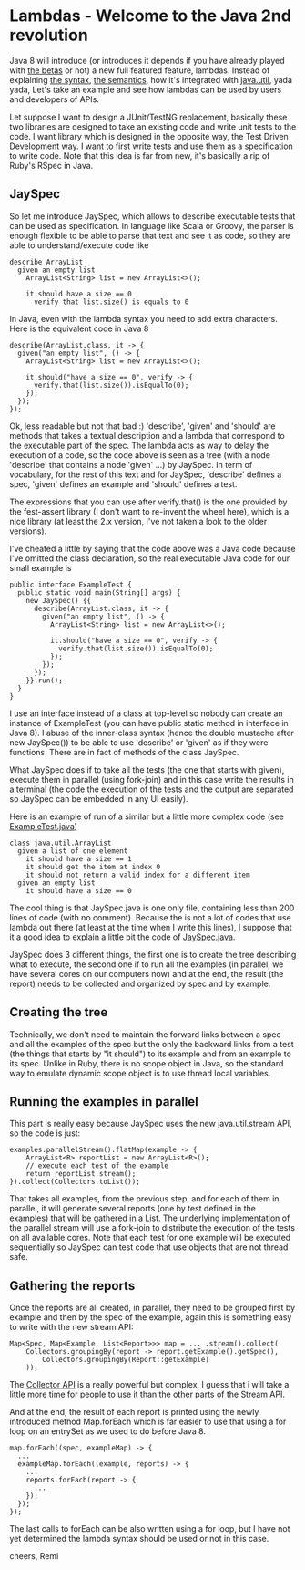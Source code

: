 Lambdas - Welcome to the Java 2nd revolution
============================================

Java 8 will introduce (or introduces it depends if you have already played with [the betas](https://jdk8.java.net/download.html)
or not) a new full featured feature, lambdas.
Instead of explaining [the syntax](http://cr.openjdk.java.net/~briangoetz/lambda/lambda-state-4.html),
[the semantics](http://cr.openjdk.java.net/~briangoetz/lambda/lambda-state-4.html),
how it's integrated with [java.util](http://download.java.net/jdk8/docs/api/java/util/stream/package-summary.html#package_description), yada yada,
Let's take an example and see how lambdas can be used by users and developers of APIs.

Let suppose I want to design a JUnit/TestNG replacement, basically these two libraries are designed to take an existing code
and write unit tests to the code. I want library which is designed in the opposite way, the Test Driven Development way.
I want to first write tests and use them as a specification to write code. Note that this idea is far from new,
it's basically a rip of Ruby's RSpec in Java.

JaySpec
-------

So let me introduce JaySpec, which allows to describe executable tests that can be used as specification.
In language like Scala or Groovy, the parser is enough flexible to be able to parse that text and see it as code,
so they are able to understand/execute code like

    describe ArrayList
      given an empty list
        ArrayList<String> list = new ArrayList<>();
          
        it should have a size == 0
          verify that list.size() is equals to 0
 

In Java, even with the lambda syntax you need to add extra characters.
Here is the equivalent code in Java 8

    describe(ArrayList.class, it -> {
      given("an empty list", () -> {
        ArrayList<String> list = new ArrayList<>();
          
        it.should("have a size == 0", verify -> {
          verify.that(list.size()).isEqualTo(0);
        });
      });
    });

Ok, less readable but not that bad :)
'describe', 'given' and 'should' are methods that takes a textual description and a lambda that correspond to
the executable part of the spec. The lambda acts as way to delay the execution of a code, so the code
above is seen as a tree (with a node 'describe' that contains a node 'given' ...) by JaySpec.
In term of vocabulary, for the rest of this text and for JaySpec,
'describe' defines a spec, 'given' defines an example and 'should' defines a test.

The expressions that you can use after verify.that() is the one provided by the fest-assert library
(I don't want to re-invent the wheel here),
which is a nice library (at least the 2.x version, I've not taken a look to the older versions).

I've cheated a little by saying that the code above was a Java code because I've omitted the class declaration,
so the real executable Java code for our small example is

    public interface ExampleTest {
      public static void main(String[] args) {
        new JaySpec() {{
          describe(ArrayList.class, it -> {
            given("an empty list", () -> {
              ArrayList<String> list = new ArrayList<>();
          
              it.should("have a size == 0", verify -> {
                verify.that(list.size()).isEqualTo(0);
              });
            });
          });
        }}.run();
      }
    }

I use an interface instead of a class at top-level so nobody can create an instance of ExampleTest
(you can have public static method in interface in Java 8).
I abuse of the inner-class syntax (hence the double mustache after new JaySpec())
to be able to use 'describe' or 'given' as if they were functions. There are in fact of methods of the class JaySpec.

What JaySpec does if to take all the tests (the one that starts with given), execute them in parallel (using fork-join) and in this case write the results
in a terminal (the code the execution of the tests and the output are separated so JaySpec can be embedded in any UI easily).

Here is an example of run of a similar but a little more complex code (see [ExampleTest.java](https://github.com/forax/jayspec/blob/master/jayspec/examples/src/ExampleTest.java))

    class java.util.ArrayList
      given a list of one element
        it should have a size == 1
        it should get the item at index 0
        it should not return a valid index for a different item
      given an empty list
        it should have a size == 0


The cool thing is that JaySpec.java is one only file, containing less than 200 lines of code (with no comment).
Because the is not a lot of codes that use lambda out there (at least at the time when I write this lines),
I suppose that it a good idea to explain a little bit the code of [JaySpec.java](https://github.com/forax/jayspec/blob/master/jayspec/src/com/github/forax/jayspec/JaySpec.java).

JaySpec does 3 different things, the first one is to create the tree describing what to execute,
the second one if to run all the examples (in parallel, we have several cores on our computers now)
and at the end, the result (the report) needs to be collected and organized by spec and by example.

Creating the tree
-----------------
Technically, we don't need to maintain the forward links between a spec and all the examples of the spec but
the only the backward links from a test (the things that starts by "it should") to its example and from
an example to its spec.
Unlike in Ruby, there is no scope object in Java, so the standard way to emulate dynamic scope object
is to use thread local variables.

Running the examples in parallel
--------------------------------
This part is really easy because JaySpec uses the new java.util.stream API,
so the code is just:

    examples.parallelStream().flatMap(example -> { 
        ArrayList<R> reportList = new ArrayList<R>();
        // execute each test of the example
        return reportList.stream();
    }).collect(Collectors.toList()); 

That takes all examples, from the previous step, and for each of them in parallel,
it will generate several reports (one by test defined in the examples)
that will be gathered in a List. The underlying implementation of the parallel stream
will use a fork-join to distribute the execution of the tests on all available cores.
Note that each test for one example will be executed sequentially so JaySpec can
test code that use objects that are not thread safe.

Gathering the reports
---------------------
Once the reports are all created, in parallel, they need to be grouped
first by example and then by the spec of the example,
again this is something easy to write with the new stream API:

    Map<Spec, Map<Example, List<Report>>> map = ... .stream().collect(
        Collectors.groupingBy(report -> report.getExample().getSpec(),
            Collectors.groupingBy(Report::getExample)
        ));
        
The [Collector API](http://download.java.net/jdk8/docs/api/java/util/stream/Collectors.html)
is a really powerful but complex, I guess that i will take
a little more time for people to use it than the other parts of the Stream API.

And at the end, the result of each report is printed using the newly introduced
method Map.forEach which is far easier to use that using a for loop on an entrySet
as we used to do before Java 8.

    map.forEach((spec, exampleMap) -> {
      ...
      exampleMap.forEach((example, reports) -> {
        ...
        reports.forEach(report -> {
          ...
        });
      });
    });
  
The last calls to forEach can be also written using a for loop,
but I have not yet determined the lambda syntax should be used or not in this case.

cheers,
Remi
